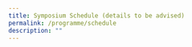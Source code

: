 ```yaml
---
title: Symposium Schedule (details to be advised)
permalink: /programme/schedule
description: ""
---
```

